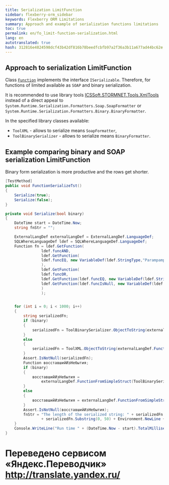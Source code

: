 ```yaml
--- 
title: Serialization LimitFunction 
sidebar: flexberry-orm_sidebar 
keywords: Flexberry ORM Limitations 
summary: Approach and example of serialization functions limitations 
toc: true 
permalink: en/fo_limit-function-serialization.html 
lang: en 
autotranslated: true 
hash: 312816e4824598dcf43b42df816b78beedfcbfb97a2f36a3b11a677ad44bc62e 
--- 
```


## Approach to serialization LimitFunction 

Class [`Function`](fo_limit-function.html) implements the interface `ISerializable`. Therefore, for functions of limited available as `SOAP` and binary serialization. 

It is recommended to use library tools [ICSSoft.STORMNET.Tools.XmlTools](fo_ics-soft-stormnet-tools.html) instead of a direct appeal to `System.Runtime.Serialization.Formatters.Soap.SoapFormatter` or `System.Runtime.Serialization.Formatters.Binary.BinaryFormatter`. 

In the specified library classes available: 

* `ToolXML` - allows to serialize means `SoapFormatter`, 
* `ToolBinarySerializer` - allows to serialize means `BinaryFormatter`. 

## Example comparing binary and SOAP serialization LimitFunction 

Binary form serialization is more productive and the rows get shorter. 

```csharp
[TestMethod]        
public void FunctionSerializeTst()        
{
    Serialize(true);            
    Serialize(false);        
}

private void Serialize(bool binary)
{
    DateTime start = DateTime.Now;
    string fnStr = "";

    ExternalLangDef externalLangDef = ExternalLangDef.LanguageDef;
    SQLWhereLanguageDef ldef = SQLWhereLanguageDef.LanguageDef;
    Function fn = ldef.GetFunction(
                ldef.funcAND,
                ldef.GetFunction(
                ldef.funcEQ, new VariableDef(ldef.StringType,"Parampampam"), "who goes to visit in the morning"
                ),
                ldef.GetFunction(
                ldef.funcOR,
                ldef.GetFunction(ldef.funcEQ, new VariableDef(ldef.StringType, "Compositepicture"), Environment.UserName),
                ldef.GetFunction(ldef.funcIsNull, new VariableDef(ldef.StringType, "Nationair"))
                )
                );


    for (int i = 0; i < 1000; i++)
    {
        string serializedFn;
        if (binary)
        {
            serializedFn = ToolBinarySerializer.ObjectToString(externalLangDef.FunctionToSimpleStruct(fn));
        }
        else
        {
            serializedFn = ToolXML.ObjectToString(externalLangDef.FunctionToSimpleStruct(fn));
        }
        Assert.IsNotNull(serializedFn);
        Function восставшийИзНебытия;
        if (binary)
        {
            восставшийИзНебытия =
                externalLangDef.FunctionFromSimpleStruct(ToolBinarySerializer.ObjectFromString(serializedFn));
        }
        else
        {
            восставшийИзНебытия = externalLangDef.FunctionFromSimpleStruct(ToolXML.ObjectFromString(serializedFn));
        }
        Assert.IsNotNull(восставшийИзНебытия);
        fnStr = "The length of the serialized string: " + serializedFn.Length + Environment.NewLine
                + serializedFn.Substring(0, 50) + Environment.NewLine + "lf: " + восставшийИзНебытия;
    }            
    Console.WriteLine("Run time " + (DateTime.Now - start).TotalMilliseconds);
}
``` 



 # Переведено сервисом «Яндекс.Переводчик» http://translate.yandex.ru/